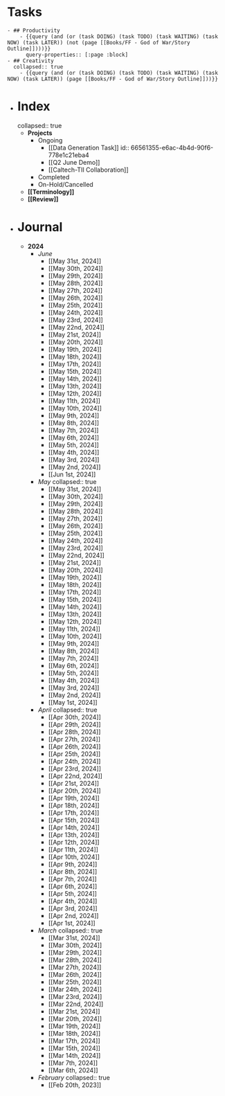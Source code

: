 # Tasks
	- ## Productivity
		- {{query (and (or (task DOING) (task TODO) (task WAITING) (task NOW) (task LATER)) (not (page [[Books/FF - God of War/Story Outline]])))}}
		  query-properties:: [:page :block]
	- ## Creativity
	  collapsed:: true
		- {{query (and (or (task DOING) (task TODO) (task WAITING) (task NOW) (task LATER)) (page [[Books/FF - God of War/Story Outline]]))}}
- # Index
  collapsed:: true
	- **Projects**
		- Ongoing
			- [[Data Generation Task]]
			  id:: 66561355-e6ac-4b4d-90f6-778e1c21eba4
			- [[Q2 June Demo]]
			- [[Caltech-TII Collaboration]]
		- Completed
		- On-Hold/Cancelled
	- **[[Terminology]]**
	- **[[Review]]**
- # Journal
	- **2024**
		- *June*
			- [[May 31st, 2024]]
			- [[May 30th, 2024]]
			- [[May 29th, 2024]]
			- [[May 28th, 2024]]
			- [[May 27th, 2024]]
			- [[May 26th, 2024]]
			- [[May 25th, 2024]]
			- [[May 24th, 2024]]
			- [[May 23rd, 2024]]
			- [[May 22nd, 2024]]
			- [[May 21st, 2024]]
			- [[May 20th, 2024]]
			- [[May 19th, 2024]]
			- [[May 18th, 2024]]
			- [[May 17th, 2024]]
			- [[May 15th, 2024]]
			- [[May 14th, 2024]]
			- [[May 13th, 2024]]
			- [[May 12th, 2024]]
			- [[May 11th, 2024]]
			- [[May 10th, 2024]]
			- [[May 9th, 2024]]
			- [[May 8th, 2024]]
			- [[May 7th, 2024]]
			- [[May 6th, 2024]]
			- [[May 5th, 2024]]
			- [[May 4th, 2024]]
			- [[May 3rd, 2024]]
			- [[May 2nd, 2024]]
			- [[Jun 1st, 2024]]
		- *May*
		  collapsed:: true
			- [[May 31st, 2024]]
			- [[May 30th, 2024]]
			- [[May 29th, 2024]]
			- [[May 28th, 2024]]
			- [[May 27th, 2024]]
			- [[May 26th, 2024]]
			- [[May 25th, 2024]]
			- [[May 24th, 2024]]
			- [[May 23rd, 2024]]
			- [[May 22nd, 2024]]
			- [[May 21st, 2024]]
			- [[May 20th, 2024]]
			- [[May 19th, 2024]]
			- [[May 18th, 2024]]
			- [[May 17th, 2024]]
			- [[May 15th, 2024]]
			- [[May 14th, 2024]]
			- [[May 13th, 2024]]
			- [[May 12th, 2024]]
			- [[May 11th, 2024]]
			- [[May 10th, 2024]]
			- [[May 9th, 2024]]
			- [[May 8th, 2024]]
			- [[May 7th, 2024]]
			- [[May 6th, 2024]]
			- [[May 5th, 2024]]
			- [[May 4th, 2024]]
			- [[May 3rd, 2024]]
			- [[May 2nd, 2024]]
			- [[May 1st, 2024]]
		- *April*
		  collapsed:: true
			- [[Apr 30th, 2024]]
			- [[Apr 29th, 2024]]
			- [[Apr 28th, 2024]]
			- [[Apr 27th, 2024]]
			- [[Apr 26th, 2024]]
			- [[Apr 25th, 2024]]
			- [[Apr 24th, 2024]]
			- [[Apr 23rd, 2024]]
			- [[Apr 22nd, 2024]]
			- [[Apr 21st, 2024]]
			- [[Apr 20th, 2024]]
			- [[Apr 19th, 2024]]
			- [[Apr 18th, 2024]]
			- [[Apr 17th, 2024]]
			- [[Apr 15th, 2024]]
			- [[Apr 14th, 2024]]
			- [[Apr 13th, 2024]]
			- [[Apr 12th, 2024]]
			- [[Apr 11th, 2024]]
			- [[Apr 10th, 2024]]
			- [[Apr 9th, 2024]]
			- [[Apr 8th, 2024]]
			- [[Apr 7th, 2024]]
			- [[Apr 6th, 2024]]
			- [[Apr 5th, 2024]]
			- [[Apr 4th, 2024]]
			- [[Apr 3rd, 2024]]
			- [[Apr 2nd, 2024]]
			- [[Apr 1st, 2024]]
		- *March*
		  collapsed:: true
			- [[Mar 31st, 2024]]
			- [[Mar 30th, 2024]]
			- [[Mar 29th, 2024]]
			- [[Mar 28th, 2024]]
			- [[Mar 27th, 2024]]
			- [[Mar 26th, 2024]]
			- [[Mar 25th, 2024]]
			- [[Mar 24th, 2024]]
			- [[Mar 23rd, 2024]]
			- [[Mar 22nd, 2024]]
			- [[Mar 21st, 2024]]
			- [[Mar 20th, 2024]]
			- [[Mar 19th, 2024]]
			- [[Mar 18th, 2024]]
			- [[Mar 17th, 2024]]
			- [[Mar 15th, 2024]]
			- [[Mar 14th, 2024]]
			- [[Mar 7th, 2024]]
			- [[Mar 6th, 2024]]
		- *February*
		  collapsed:: true
			- [[Feb 20th, 2023]]